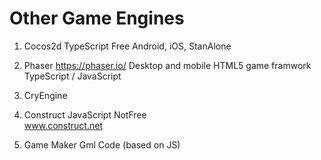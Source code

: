 # Other Game Engines
1. Cocos2d
   TypeScript
   Free
   Android, iOS, StanAlone

2. Phaser
	https://phaser.io/
	Desktop and mobile HTML5 game framwork 
	TypeScript / JavaScript

3. CryEngine

4. Construct
	JavaScript
	NotFree    
www.construct.net

5. Game Maker
	Gml Code (based on JS)
